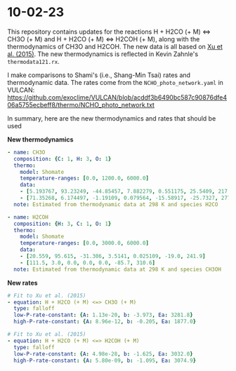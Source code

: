 
# 10-02-23

This repository contains updates for the reactions H + H2CO (+ M) <=> CH3O (+ M) and H + H2CO (+ M) <=> H2COH (+ M), along with the thermodynamics of CH3O and H2COH. The new data is all based on [Xu et al. (2015)](https://doi.org/10.1021/acs.jpca.5b00553). The new thermodynamics is reflected in Kevin Zahnle's `thermodata121.rx`.

I make comparisons to Shami's (i.e., Shang-Min Tsai) rates and thermodynamic data. The rates come from the `NCHO_photo_network.yaml` in VULCAN: https://github.com/exoclime/VULCAN/blob/acddf3b6490bc587c90876dfe406a5755ecbeff8/thermo/NCHO_photo_network.txt

In summary, here are the new thermodynamics and rates that should be used

**New thermodynamics**

```yaml
- name: CH3O
  composition: {C: 1, H: 3, O: 1}
  thermo:
    model: Shomate
    temperature-ranges: [0.0, 1200.0, 6000.0]
    data:
    - [5.193767, 93.23249, -44.85457, 7.882279, 0.551175, 25.5409, 217.5163]
    - [71.35268, 6.174497, -1.19109, 0.079564, -15.58917, -25.7327, 277.368]
  note: Estimated from thermodynamic data at 298 K and species H2CO

- name: H2COH
  composition: {H: 3, C: 1, O: 1}
  thermo:
    model: Shomate
    temperature-ranges: [0.0, 3000.0, 6000.0]
    data:
    - [20.559, 95.615, -31.306, 3.5141, 0.025109, -19.0, 241.9]
    - [111.5, 3.0, 0.0, 0.0, 0.0, -85.7, 310.6]
  note: Estimated from thermodynamic data at 298 K and species CH3OH
```

**New rates**

```yaml
# Fit to Xu et al. (2015)
- equation: H + H2CO (+ M) <=> CH3O (+ M)
  type: falloff
  low-P-rate-constant: {A: 1.13e-20, b: -3.973, Ea: 3281.8}
  high-P-rate-constant: {A: 8.96e-12, b: -0.205, Ea: 1877.0}

# Fit to Xu et al. (2015)
- equation: H + H2CO (+ M) <=> H2COH (+ M)
  type: falloff
  low-P-rate-constant: {A: 4.98e-28, b: -1.625, Ea: 3032.0}
  high-P-rate-constant: {A: 5.80e-09, b: -1.095, Ea: 3074.9}
```


